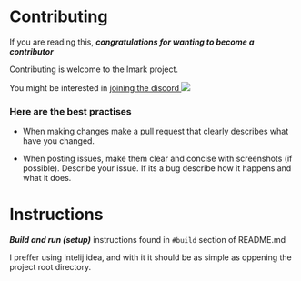 # Contributing
If you are reading this, ***congratulations for wanting to become a contributor***

Contributing is welcome to the lmark project.

You might be interested in [joining the discord ![](https://img.shields.io/discord/790676398602715208)](https://discord.gg/nkDWFbvFr9)

### Here are the best practises
- When making changes make a pull request that clearly describes what have you changed.

- When posting issues, make them clear and concise with screenshots (if possible). Describe your issue. If its a bug describe how it happens and what it does.

# Instructions
***Build and run (setup)*** instructions found in `#build` section of README.md

I preffer using intelij idea, and with it it should be as simple as oppening the project root directory.
